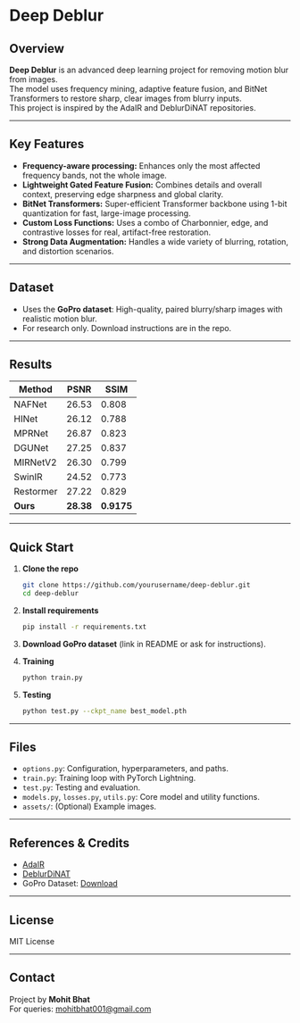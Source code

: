 # Deep Deblur

## Overview

**Deep Deblur** is an advanced deep learning project for removing motion blur from images.  
The model uses frequency mining, adaptive feature fusion, and BitNet Transformers to restore sharp, clear images from blurry inputs.  
This project is inspired by the AdaIR and DeblurDiNAT repositories.

---

## Key Features

- **Frequency-aware processing:** Enhances only the most affected frequency bands, not the whole image.
- **Lightweight Gated Feature Fusion:** Combines details and overall context, preserving edge sharpness and global clarity.
- **BitNet Transformers:** Super-efficient Transformer backbone using 1-bit quantization for fast, large-image processing.
- **Custom Loss Functions:** Uses a combo of Charbonnier, edge, and contrastive losses for real, artifact-free restoration.
- **Strong Data Augmentation:** Handles a wide variety of blurring, rotation, and distortion scenarios.

---

## Dataset

- Uses the **GoPro dataset**: High-quality, paired blurry/sharp images with realistic motion blur.
- For research only. Download instructions are in the repo.

---

## Results

| Method      | PSNR  | SSIM   |
|-------------|-------|--------|
| NAFNet      | 26.53 | 0.808  |
| HINet       | 26.12 | 0.788  |
| MPRNet      | 26.87 | 0.823  |
| DGUNet      | 27.25 | 0.837  |
| MIRNetV2    | 26.30 | 0.799  |
| SwinIR      | 24.52 | 0.773  |
| Restormer   | 27.22 | 0.829  |
| **Ours**    | **28.38** | **0.9175** |

---

## Quick Start

1. **Clone the repo**
    ```bash
    git clone https://github.com/yourusername/deep-deblur.git
    cd deep-deblur
    ```

2. **Install requirements**
    ```bash
    pip install -r requirements.txt
    ```

3. **Download GoPro dataset** (link in README or ask for instructions).

4. **Training**
    ```bash
    python train.py
    ```

5. **Testing**
    ```bash
    python test.py --ckpt_name best_model.pth
    ```

---

## Files

- `options.py`: Configuration, hyperparameters, and paths.
- `train.py`: Training loop with PyTorch Lightning.
- `test.py`: Testing and evaluation.
- `models.py`, `losses.py`, `utils.py`: Core model and utility functions.
- `assets/`: (Optional) Example images.

---

## References & Credits

- [AdaIR](https://github.com/c-yn/AdaIR)
- [DeblurDiNAT](https://github.com/HanzhouLiu/DeblurDiNAT)
- GoPro Dataset: [Download](https://seungjunnah.github.io/Datasets/gopro)

---

## License

MIT License

---

## Contact

Project by **Mohit Bhat**  
For queries: mohitbhat001@gmail.com

